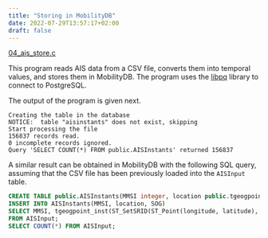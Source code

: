 ```yaml
---
title: "Storing in MobilityDB"
date: 2022-07-29T13:57:17+02:00
draft: false
---
```


[04_ais_store.c](https://github.com/MobilityDB/MobilityDB/blob/master/meos/examples/04_ais_store.c)

This program reads AIS data from a CSV file, converts them into temporal values, and stores them in MobilityDB. The program uses the [libpq](https://www.postgresql.org/docs/current/libpq.html) library to connect to PostgreSQL.

The output of the program is given next.
```
Creating the table in the database
NOTICE:  table "aisinstants" does not exist, skipping
Start processing the file
156837 records read.
0 incomplete records ignored.
Query 'SELECT COUNT(*) FROM public.AISInstants' returned 156837
```

A similar result can be obtained in MobilityDB with the following SQL query, assuming that the CSV file has been previously loaded into the `AISInput` table.
```sql
CREATE TABLE public.AISInstants(MMSI integer, location public.tgeogpoint, SOG public.tfloat);
INSERT INTO AISInstants(MMSI, location, SOG)
SELECT MMSI, tgeogpoint_inst(ST_SetSRID(ST_Point(longitude, latitude), 4326), t), tfloat_inst(sog, t)
FROM AISInput;
SELECT COUNT(*) FROM AISInput;
```
